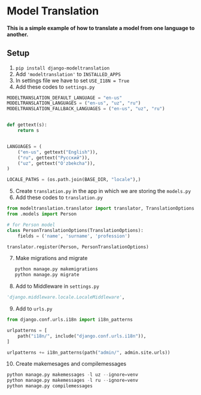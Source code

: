 # Model Translation

#### This is a simple example of how to translate a model from one language to another.

## Setup

1. ```pip install django-modeltranslation```
2. Add ```'modeltranslation'``` to ```INSTALLED_APPS```
3. In settings file we have to set ```USE_I18N = True```
4. Add these codes to ```settings.py```

```python
MODELTRANSLATION_DEFAULT_LANGUAGE = "en-us"
MODELTRANSLATION_LANGUAGES = ("en-us", "uz", "ru")
MODELTRANSLATION_FALLBACK_LANGUAGES = ("en-us", "uz", "ru")


def gettext(s):
    return s


LANGUAGES = (
    ("en-us", gettext("English")),
    ("ru", gettext("Русский")),
    ("uz", gettext("O'zbekcha")),
)

LOCALE_PATHS = (os.path.join(BASE_DIR, "locale"),)
```

5. Create ```translation.py``` in the app in which we are storing the ```models.py```
6. Add these codes to ```translation.py```

```python
from modeltranslation.translator import translator, TranslationOptions
from .models import Person

# for Person model
class PersonTranslationOptions(TranslationOptions):
    fields = ('name', 'surname', 'profession')

translator.register(Person, PersonTranslationOptions)
```
7. Make migrations and migrate
```python
   python manage.py makemigrations
   python manage.py migrate

```

8. Add to Middleware in ```settings.py```

```python
'django.middleware.locale.LocaleMiddleware',
```

9. Add to ```urls.py```

```python
from django.conf.urls.i18n import i18n_patterns

urlpatterns = [
    path("i18n/", include("django.conf.urls.i18n")),
]

urlpatterns += i18n_patterns(path("admin/", admin.site.urls))
```
10. Create makemesages and compilemessages

```python
python manage.py makemessages -l uz --ignore=venv
python manage.py makemessages -l ru --ignore=venv
python manage.py compilemessages
```